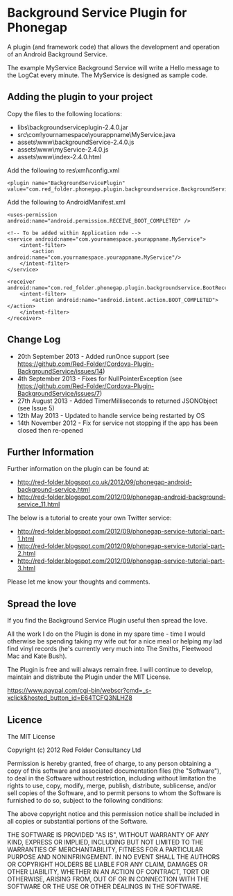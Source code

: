 # Background Service Plugin for Phonegap #

A plugin (and framework code) that allows the development and operation of an Android Background Service.

The example MyService Background Service will write a Hello message to the LogCat every minute.  The MyService is designed as sample code.

## Adding the plugin to your project ##

Copy the files to the following locations:

* libs\backgroundserviceplugin-2.4.0.jar
* src\com\yournamespace\yourappname\MyService.java
* assets\www\backgroundService-2.4.0.js
* assets\www\myService-2.4.0.js
* assets\www\index-2.4.0.html

Add the following to res\xml\config.xml

```
<plugin name="BackgroundServicePlugin" value="com.red_folder.phonegap.plugin.backgroundservice.BackgroundServicePlugin"/>
```

Add the following to AndroidManifest.xml

```
<uses-permission android:name="android.permission.RECEIVE_BOOT_COMPLETED" />

<!-- To be added within Application nde -->
<service android:name="com.yournamespace.yourappname.MyService">
	<intent-filter>         
		<action android:name="com.yournamespace.yourappname.MyService"/> 
	</intent-filter>     
</service>

<receiver android:name="com.red_folder.phonegap.plugin.backgroundservice.BootReceiver">
	<intent-filter>     
		<action android:name="android.intent.action.BOOT_COMPLETED"></action>   
	</intent-filter> 
</receiver>
```
## Change Log ##

* 20th September 2013 - Added runOnce support (see https://github.com/Red-Folder/Cordova-Plugin-BackgroundService/issues/14)
* 4th September 2013 - Fixes for NullPointerException (see https://github.com/Red-Folder/Cordova-Plugin-BackgroundService/issues/7)
* 27th August 2013 - Added TimerMilliseconds to returned JSONObject (see Issue 5)
* 12th May 2013 - Updated to handle service being restarted by OS
* 14th November 2012 - Fix for service not stopping if the app has been closed then re-opened

## Further Information ##

Further information on the plugin can be found at:

* http://red-folder.blogspot.co.uk/2012/09/phonegap-android-background-service.html
* http://red-folder.blogspot.com/2012/09/phonegap-android-background-service_11.html

The below is a tutorial to create your own Twitter service:

* http://red-folder.blogspot.com/2012/09/phonegap-service-tutorial-part-1.html
* http://red-folder.blogspot.com/2012/09/phonegap-service-tutorial-part-2.html
* http://red-folder.blogspot.com/2012/09/phonegap-service-tutorial-part-3.html

Please let me know your thoughts and comments.

## Spread the love ##

If you find the Background Service Plugin useful then spread the love.

All the work I do on the Plugin is done in my spare time - time I would otherwise be spending taking my wife out for a nice meal or helping my lad find vinyl records (he's currently very much into The Smiths, Fleetwood Mac and Kate Bush).

The Plugin is free and will always remain free.  I will continue to develop, maintain and distribute the Plugin under the MIT License.

https://www.paypal.com/cgi-bin/webscr?cmd=_s-xclick&hosted_button_id=E64TCFQ3NLHZ8

## Licence ##

The MIT License

Copyright (c) 2012 Red Folder Consultancy Ltd

Permission is hereby granted, free of charge, to any person obtaining a copy of this software and associated documentation files (the "Software"), to deal in the Software without restriction, including without limitation the rights to use, copy, modify, merge, publish, distribute, sublicense, and/or sell copies of the Software, and to permit persons to whom the Software is furnished to do so, subject to the following conditions:

The above copyright notice and this permission notice shall be included in all copies or substantial portions of the Software.

THE SOFTWARE IS PROVIDED "AS IS", WITHOUT WARRANTY OF ANY KIND, EXPRESS OR IMPLIED, INCLUDING BUT NOT LIMITED TO THE WARRANTIES OF MERCHANTABILITY, FITNESS FOR A PARTICULAR PURPOSE AND NONINFRINGEMENT. IN NO EVENT SHALL THE AUTHORS OR COPYRIGHT HOLDERS BE LIABLE FOR ANY CLAIM, DAMAGES OR OTHER LIABILITY, WHETHER IN AN ACTION OF CONTRACT, TORT OR OTHERWISE, ARISING FROM, OUT OF OR IN CONNECTION WITH THE SOFTWARE OR THE USE OR OTHER DEALINGS IN THE SOFTWARE.


